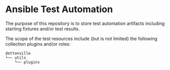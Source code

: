 
# Ansible Test Automation

The purpose of this repository is to store test automation artifacts including starting fixtures and/or test results.

The scope of the test resources include (but is not limited) the following collection plugins and/or roles:

```output
dettonville
└── utils
    └── plugins

```
